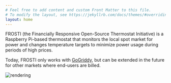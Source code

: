 ```yaml
---
# Feel free to add content and custom Front Matter to this file.
# To modify the layout, see https://jekyllrb.com/docs/themes/#overriding-theme-defaults
layout: home
---
```


FROSTI (the Financially Responsive Open-Source Thermostat Initiative) is a
Raspberry Pi-based thermostat that monitors the local spot market for power
and changes temperature targets to minimize power usage during periods of
high prices.

Today, FROSTI only works with [GoGriddy](https://www.gogriddy.com/), but can
be extended in the future for other markets where end-users are billed.

![rendering](/images/enclosure_v1.png)
